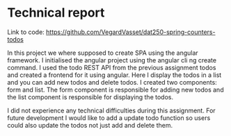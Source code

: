# Technical report

Link to code: https://github.com/VegardVasset/dat250-spring-counters-todos

In this project we where supposed to create SPA using the angular framework.
I initialised the angular project using the angular cli ng create command.
I used the todo REST API from the previous assignment todos and created a frontend for it using angular.
Here I display the todos in a list and you can add new todos and delete todos.
I created two components: form and list. 
The form component is responsible for adding new todos and the list component is responsible for displaying the todos.

I did not experience any technical difficulties during this assignment. For future development I would like to add a
update todo function so users could also update the todos not just add and delete them.

